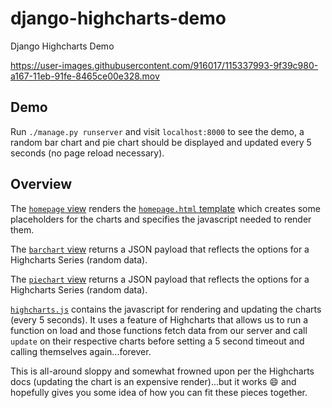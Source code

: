 # django-highcharts-demo
Django Highcharts Demo

https://user-images.githubusercontent.com/916017/115337993-9f39c980-a167-11eb-91fe-8465ce00e328.mov

## Demo

Run `./manage.py runserver` and visit `localhost:8000` to see the demo, a random bar chart and pie chart should be displayed and updated every 5 seconds (no page reload necessary).

## Overview

The [`homepage` view](https://github.com/bradshjg/django-highcharts-demo/blob/5f671d4883f7c511d2f384ecb126c20208946641/dashboard/views.py#L6) renders the [`homepage.html` template](https://github.com/bradshjg/django-highcharts-demo/blob/5f671d4883f7c511d2f384ecb126c20208946641/dashboard/templates/dashboard/homepage.html) which creates some
placeholders for the charts and specifies the javascript needed to render them.

The [`barchart` view](https://github.com/bradshjg/django-highcharts-demo/blob/5f671d4883f7c511d2f384ecb126c20208946641/dashboard/views.py#L10) returns a JSON payload that reflects the options for a Highcharts Series (random data).

The [`piechart` view](https://github.com/bradshjg/django-highcharts-demo/blob/5f671d4883f7c511d2f384ecb126c20208946641/dashboard/views.py#L33) returns a JSON payload that reflects the options for a Highcharts Series (random data).

[`highcharts.js`](https://github.com/bradshjg/django-highcharts-demo/blob/5f671d4883f7c511d2f384ecb126c20208946641/dashboard/static/dashboard/js/highcharts.js) contains the javascript for rendering and updating the charts (every 5 seconds). It uses a feature of Highcharts that allows us to run a function on load and those functions fetch data from our server and call `update` on their respective charts before setting a 5 second timeout and calling themselves again...forever.

This is all-around sloppy and somewhat frowned upon per the Highcharts docs (updating the chart is an expensive render)...but it works 😄 and hopefully gives you some idea of how you can fit these pieces together.
